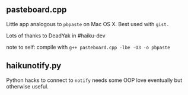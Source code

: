 pasteboard.cpp
---------------

Little app analogous to `pbpaste` on Mac OS X. Best used with `gist.`

Lots of thanks to DeadYak in #haiku-dev

note to self: compile with `g++ pasteboard.cpp -lbe -O3 -o pbpaste`


haikunotify.py
--------------

Python hacks to connect to 	`notify` needs some OOP love eventually but otherwise useful.

